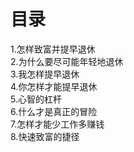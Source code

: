 # 目录
1.怎样致富并提早退休    
2.为什么要尽可能年轻地退休    
3.我怎样提早退休     
4.你怎样才能提早退休     
5.心智的杠杆    
6.什么才是真正的冒险     
7.怎样才能少工作多赚钱    
8.快速致富的捷径  